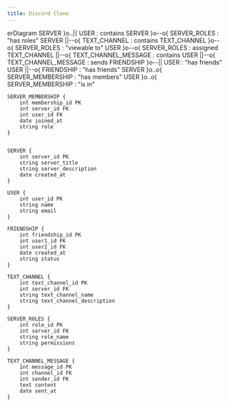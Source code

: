```yaml
---
title: Discord Clone
---
```

erDiagram
    SERVER }o..|{ USER : contains
    SERVER }o--o{ SERVER_ROLES : "has roles"
    SERVER ||--o{ TEXT_CHANNEL : contains
    TEXT_CHANNEL }o--o{ SERVER_ROLES : "viewable to"
    USER }o--o{ SERVER_ROLES : assigned
    TEXT_CHANNEL ||--o{ TEXT_CHANNEL_MESSAGE : contains
    USER ||--o{ TEXT_CHANNEL_MESSAGE : sends
    FRIENDSHIP }o--|| USER : "has friends"
    USER ||--o{ FRIENDSHIP : "has friends"
    SERVER }o..o{ SERVER_MEMBERSHIP : "has members"
    USER }o..o{ SERVER_MEMBERSHIP : "is in"

    SERVER_MEMBERSHIP {
        int membership_id PK
        int server_id FK
        int user_id FK
        date joined_at
        string role
    }


    SERVER {
        int server_id PK
        string server_title
        string server_description
        date created_at
    }

    USER {
        int user_id PK
        string name
        string email
    }

    FRIENDSHIP {
        int friendship_id PK
        int user1_id FK
        int user2_id FK
        date created_at
        string status
    }

    TEXT_CHANNEL {
        int text_channel_id PK
        int server_id FK
        string text_channel_name
        string text_channel_description
    }

    SERVER_ROLES {
        int role_id PK
        int server_id FK
        string role_name
        string permissions
    }

    TEXT_CHANNEL_MESSAGE {
        int message_id PK
        int channel_id FK
        int sender_id FK
        text content
        date sent_at
    }
